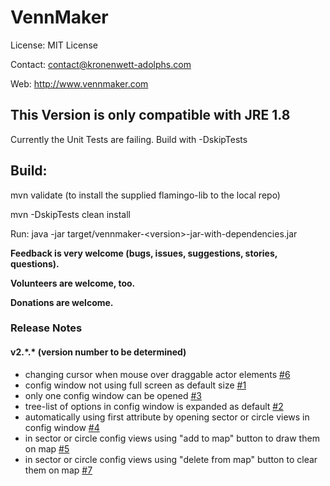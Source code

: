 # VennMaker

License: MIT License

Contact: contact@kronenwett-adolphs.com

Web: http://www.vennmaker.com

## This Version is only compatible with JRE 1.8

Currently the Unit Tests are failing. Build with -DskipTests


## Build:
mvn validate (to install the supplied flamingo-lib to the local repo)

mvn -DskipTests clean install

Run: java -jar target/vennmaker-\<version>-jar-with-dependencies.jar

**Feedback is very welcome (bugs, issues, suggestions, stories, questions).**

**Volunteers are welcome, too.**

**Donations are welcome.**


### Release Notes

#### v2.\*.\* (version number to be determined)

* changing cursor when mouse over draggable actor elements [#6](https://github.com/VennMaker/vennmaker-source/pull/6)
* config window not using full screen as default size [#1](https://github.com/VennMaker/vennmaker-source/pull/1)
* only one config window can be opened [#3](https://github.com/VennMaker/vennmaker-source/pull/3)
* tree-list of options in config window is expanded as default [#2](https://github.com/VennMaker/vennmaker-source/pull/2)
* automatically using first attribute by opening sector or circle views in config window [#4](https://github.com/VennMaker/vennmaker-source/pull/4)
* in sector or circle config views using "add to map" button to draw them on map [#5](https://github.com/VennMaker/vennmaker-source/pull/5)
* in sector or circle config views using "delete from map" button to clear them on map [#7](https://github.com/VennMaker/vennmaker-source/pull/7)

